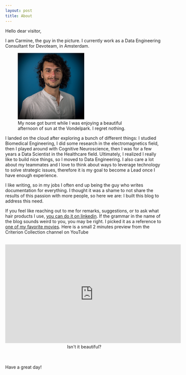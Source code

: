 ```yaml
---
layout: post
title: About
---
```


Hello dear visitor,

I am Carmine, the guy in the picture. I currently work as a Data Engineering Consultant for Devoteam, in Amsterdam. 

<figure>
  <img alt="Carmine Gnolo" src="./assets/images/carmine.jpg" style="width:50%"/>
  <figcaption>
    My nose got burnt while I was enjoying a beautiful <br />afternoon of sun at the Vondelpark. I regret nothing.
  </figcaption>
</figure>

I landed on the cloud after exploring a bunch of different things: I studied Biomedical Engineering, I did some research in the electromagnetics field, then I played around with Cognitive Neuroscience, then I was for a few years a Data Scientist in the Healthcare field. Ultimately, I realized I really like to build nice things, so I moved to Data Engineering. I also care a lot about my teammates and I love to think about ways to leverage technology to solve strategic issues, therefore it is my goal to become a Lead once I have enough experience. 

I like writing, so in my jobs I often end up being the guy who writes documentation for everything. I thought it was a shame to not share the results of this passion with more people, so here we are: I built this blog to address this need.

If you feel like reaching out to me for remarks, suggestions, or to ask what hair products I use, [you can do it on linkedin](https://www.linkedin.com/in/gnolo/). If the grammar in the name of the blog sounds weird to you, you may be right. I picked it as a reference to [one of my favorite movies](https://en.wikipedia.org/wiki/In_the_Mood_for_Love). Here is a small 2 minutes preview from the Criterion Collection channel on YouTube
<br />
<br />

<div style="text-align:center;">
<iframe width="560" height="315" src="https://www.youtube.com/embed/ypY9OaKCfRU" title="YouTube video player" frameborder="0" allow="accelerometer; autoplay; clipboard-write; encrypted-media; gyroscope; picture-in-picture" allowfullscreen></iframe>
Isn't it beautiful?
</div>
<br />
<br />

Have a great day!